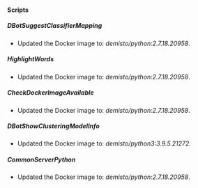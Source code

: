 #### Scripts
##### DBotSuggestClassifierMapping
- Updated the Docker image to: *demisto/python:2.7.18.20958*.
##### HighlightWords
- Updated the Docker image to: *demisto/python:2.7.18.20958*.
##### CheckDockerImageAvailable
- Updated the Docker image to: *demisto/python:2.7.18.20958*.
##### DBotShowClusteringModelInfo
- Updated the Docker image to: *demisto/python3:3.9.5.21272*.
##### CommonServerPython
- Updated the Docker image to: *demisto/python:2.7.18.20958*.
